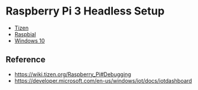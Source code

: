 Raspberry Pi 3 Headless Setup
=============================

 * [Tizen](tizen.md)
 * [Raspbial](raspbian.md)
 * [Windows 10](windows.md)

## Reference

- https://wiki.tizen.org/Raspberry_Pi#Debugging
- https://developer.microsoft.com/en-us/windows/iot/docs/iotdashboard
